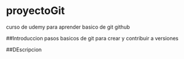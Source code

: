 # proyectoGit
curso de udemy para aprender basico de git github

##Introduccion 
pasos basicos de git para crear y contribuir a versiones

##DEscripcion
